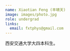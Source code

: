 ```yaml
---
name: Xiaotian Feng (丰啸天)
image: images/photo.jpg
role: undergrad
links:
  email: fxtphys@gmail.com
---
```


西安交通大学大四本科生。
